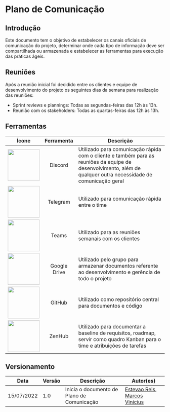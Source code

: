 # Plano de Comunicação

## Introdução

Este documento tem o objetivo de estabelecer os canais oficiais de comunicação do projeto, determinar onde cada tipo de informação deve ser compartilhada ou armazenada e estabelecer as ferramentas para execução das práticas ágeis.


## Reuniões
Após a reunião inicial foi decidido entre os clientes e equipe de desenvolvimento do projeto os seguintes dias da semana para realização das reuniões:

* Sprint reviews e plannings: Todas as segundas-feiras das 12h às 13h.
* Reunião com os stakeholders: Todas as quartas-feiras das 12h às 13h.


## Ferramentas
| Ícone | Ferramenta | Descrição |
| :---: | :---: | --- |
| <img src="https://logodownload.org/wp-content/uploads/2017/11/discord-logo-4-1.png" width="100px" />| Discord | Utilizado para comunicação rápida com o cliente e também para as reuniões da equipe de desenvolvimento, além de qualquer outra necessidade de comunicação geral |
| <img src="https://imagepng.org/wp-content/uploads/2017/11/telegram-icone-icon-2.png" width="100px" />| Telegram | Utilizado para comunicação rápida entre o time|
| <img src="https://upload.wikimedia.org/wikipedia/commons/thumb/c/c9/Microsoft_Office_Teams_%282018%E2%80%93present%29.svg/1200px-Microsoft_Office_Teams_%282018%E2%80%93present%29.svg.png" width="100px" />| Teams | Utilizado para as reuniões semanais com os clientes|
| <img src="https://upload.wikimedia.org/wikipedia/commons/d/da/Google_Drive_logo.png" width="100px" />| Google Drive | Utilizado pelo grupo para armazenar documentos referente ao desenvolvimento e gerência de todo o projeto|
| <img src="https://logodownload.org/wp-content/uploads/2019/08/github-logo-icon-0.png" width="100px" />| GitHub | Utilizado como repositório central para documentos e código |
| <img src="https://cdn.worldvectorlogo.com/logos/zenhub.svg" width="100px" />| ZenHub | Utilizado para documentar a baseline de requisitos, roadmap, servir como quadro Kanban para o time e atribuições de tarefas |  


## Versionamento

| Data | Versão | Descrição | Autor(es) |
|------|------|------|------|
|15/07/2022|1.0|Inicia o documento de Plano de Comunicação|[Estevao Reis](https://github.com/estevaoreis25), [Marcos Vinícius](https://github.com/marcos-mv)|

